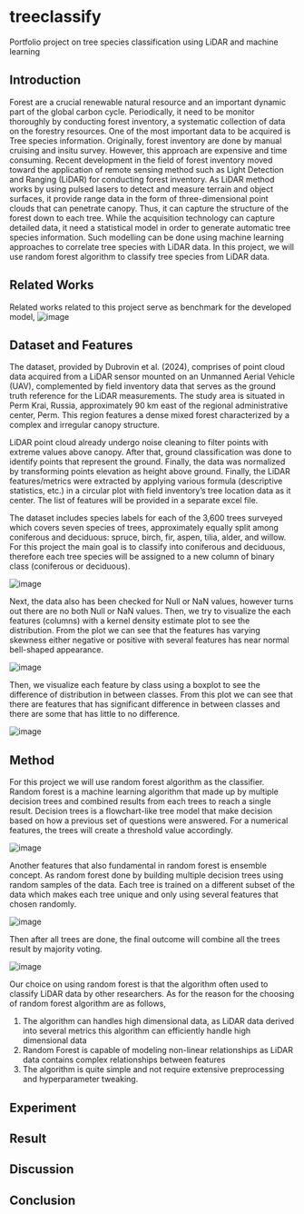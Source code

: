 # treeclassify
Portfolio project on tree species classification using LiDAR and machine learning

## Introduction

Forest are a crucial renewable natural resource and an important dynamic part of the global carbon cycle.  Periodically, it need to be monitor thoroughly by conducting forest inventory, a systematic collection of data on the forestry resources. One of the most important data to be acquired is Tree species information. Originally, forest inventory are done by manual cruising and insitu survey. However, this approach are expensive and time consuming. 
Recent development in the field of forest inventory moved toward the application of remote sensing method such as Light Detection and Ranging (LiDAR) for conducting forest inventory. As LiDAR method works by using pulsed lasers to detect and measure terrain and object surfaces, it provide range data in the form of three-dimensional point clouds that can penetrate canopy. Thus, it can capture the structure of the forest down to each tree.
While the acquisition technology can capture detailed data, it need a statistical model in order to generate automatic tree species information. Such modelling can be done using machine learning approaches to correlate tree species with LiDAR data. In this project, we will use random forest algorithm to classify tree species from LiDAR data.

## Related Works
Related works related to this project serve as benchmark for the developed model,
![image](https://github.com/user-attachments/assets/e00f445a-e673-4060-a0d0-e6e4995f80d9)

## Dataset and Features

The dataset, provided by Dubrovin et al. (2024), comprises of point cloud data acquired from a LiDAR sensor mounted on an Unmanned Aerial Vehicle (UAV), complemented by field inventory data that serves as the ground truth reference for the LiDAR measurements. The study area is situated in Perm Krai, Russia, approximately 90 km east of the regional administrative center, Perm. This region features a dense mixed forest characterized by a complex and irregular canopy structure.

LiDAR point cloud already undergo noise cleaning to filter points with extreme values above canopy. After that, ground classification was done to identify points that represent the ground. Finally, the data was normalized by transforming points elevation as height above ground. Finally, the LiDAR features/metrics were extracted by applying various formula (descriptive statistics, etc.) in a circular plot with field inventory’s tree location data as it center. The list of features will be provided in a separate excel file.

The dataset includes species labels for each of the 3,600 trees surveyed which covers seven species of trees, approximately equally split among coniferous and deciduous: spruce, birch, fir, aspen, tilia, alder, and willow. For this project the main goal is to classify into coniferous and deciduous, therefore each tree species will be assigned to a new column of binary class (coniferous or deciduous).

![image](https://github.com/user-attachments/assets/de00fdf2-638b-4894-859f-c4beaeda602f)

Next, the data also has been checked for Null or NaN values, however turns out there are no both Null or NaN values. Then, we try to visualize the each features (columns)  with a kernel density estimate plot to see the distribution. From the plot we can see that the features has varying skewness either negative or positive with several features has near normal bell-shaped appearance.

![image](https://github.com/user-attachments/assets/3adc01c5-330e-4ad6-a385-92c2abb09848)

Then, we visualize each feature by class using a boxplot to see the difference of distribution in between classes. From this plot we can see that there are features that has significant difference in between classes and there are some that has little to no difference.

![image](https://github.com/user-attachments/assets/f63383c1-7ec7-48bf-a0a4-34d3c8e65472)

## Method

For this project we will use random forest algorithm as the classifier. Random forest is a machine learning algorithm that made up by multiple decision trees and combined results from each trees to reach a single result. Decision trees is a flowchart-like tree model that make decision based on how a previous set of questions were answered. For a numerical features, the trees will create a threshold value accordingly.

![image](https://github.com/user-attachments/assets/738d582a-510e-46e6-840d-b65644447308)

Another features that also fundamental in random forest is ensemble concept. As random forest done by building multiple decision trees using random samples of the data. Each tree is trained on a different subset of the data which makes each tree unique and only using several features that chosen randomly.  

![image](https://github.com/user-attachments/assets/128fb944-65dc-431b-88fe-39dcb1eabbb4)

Then after all trees are done, the final outcome will combine all the trees result by majority voting.

![image](https://github.com/user-attachments/assets/e1a2e79a-5aad-4e20-a898-65095d60cce9)

Our choice on using random forest is that the algorithm often used to classify LiDAR data by other researchers. As for the reason for the choosing of random forest algorithm are as follows,

1. The algorithm can handles high dimensional data, as LiDAR data derived into several metrics this algorithm can efficiently handle high dimensional data
2. Random Forest is capable of modeling non-linear relationships as LiDAR data contains complex relationships between features
3. The algorithm is quite simple and not require extensive preprocessing and hyperparameter tweaking.

## Experiment

## Result

## Discussion

## Conclusion




